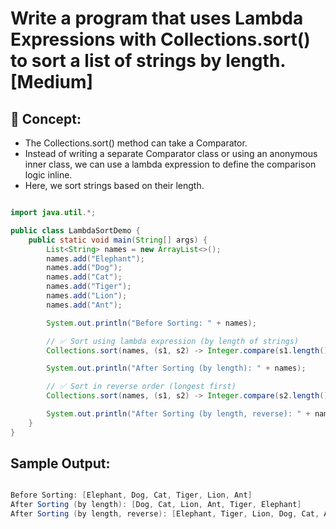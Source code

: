 # Write a program that uses Lambda Expressions with Collections.sort() to sort a list of strings by length. [Medium]

## 🔹 Concept:
- The Collections.sort() method can take a Comparator.
- Instead of writing a separate Comparator class or using an
  anonymous inner class, we can use a lambda expression to 
  define the comparison logic inline.
- Here, we sort strings based on their length.


```java

import java.util.*;

public class LambdaSortDemo {
    public static void main(String[] args) {
        List<String> names = new ArrayList<>();
        names.add("Elephant");
        names.add("Dog");
        names.add("Cat");
        names.add("Tiger");
        names.add("Lion");
        names.add("Ant");

        System.out.println("Before Sorting: " + names);

        // ✅ Sort using lambda expression (by length of strings)
        Collections.sort(names, (s1, s2) -> Integer.compare(s1.length(), s2.length()));

        System.out.println("After Sorting (by length): " + names);

        // ✅ Sort in reverse order (longest first)
        Collections.sort(names, (s1, s2) -> Integer.compare(s2.length(), s1.length()));

        System.out.println("After Sorting (by length, reverse): " + names);
    }
}


```

## Sample Output:

```java

Before Sorting: [Elephant, Dog, Cat, Tiger, Lion, Ant]
After Sorting (by length): [Dog, Cat, Lion, Ant, Tiger, Elephant]
After Sorting (by length, reverse): [Elephant, Tiger, Lion, Dog, Cat, Ant]

```
